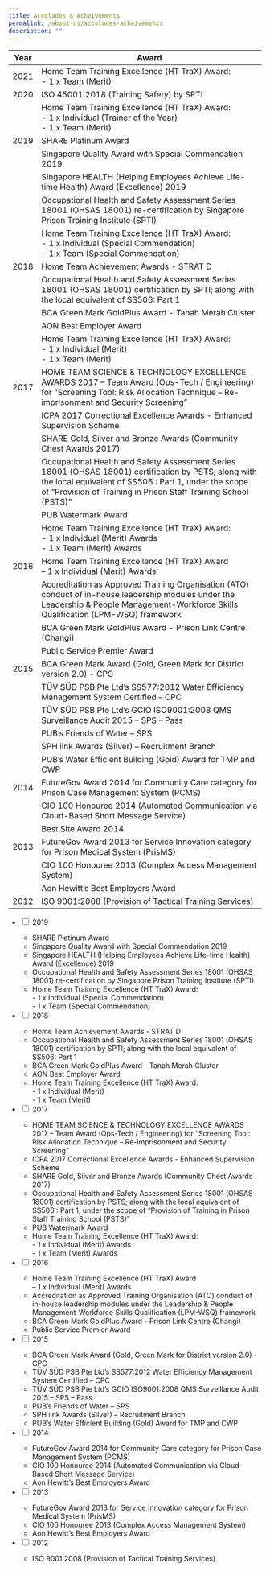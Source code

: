 ```yaml
---
title: Accolades & Acheivements
permalink: /about-us/accolades-acheivements
description: ""
---
```

| **Year** | **Award** | 
| -------- | -------- | 
|2021| Home Team Training Excellence (HT TraX) Award: <br>- 1 x Team (Merit)| 
|2020| ISO 45001:2018 (Training Safety) by SPTI  | 
| | Home Team Training Excellence (HT TraX) Award: <br>- 1 x Individual (Trainer of the Year)<br>- 1 x Team (Merit)  | 
|2019| SHARE Platinum Award 
| |Singapore Quality Award with Special Commendation 2019
| |Singapore HEALTH (Helping Employees Achieve Life-time Health) Award (Excellence) 2019 
| |Occupational Health and Safety Assessment Series 18001 (OHSAS 18001) re-certification by Singapore Prison Training Institute (SPTI) | 
| |Home Team Training Excellence (HT TraX) Award:<br>- 1 x Individual (Special Commendation)<br>- 1 x Team (Special Commendation) | 
|2018| Home Team Achievement Awards - STRAT D
| |Occupational Health and Safety Assessment Series 18001 (OHSAS 18001) certification by SPTI; along with the local equivalent of SS506: Part 1
| |BCA Green Mark GoldPlus Award - Tanah Merah Cluster
| |AON Best Employer Award |
| |Home Team Training Excellence (HT TraX) Award:<br>- 1 x Individual (Merit)<br>- 1 x Team (Merit) |
|2017|HOME TEAM SCIENCE & TECHNOLOGY EXCELLENCE AWARDS 2017 – Team Award (Ops-Tech / Engineering) for “Screening Tool: Risk Allocation Technique – Re-imprisonment and Security Screening” |
| |ICPA 2017 Correctional Excellence Awards - Enhanced Supervision Scheme |
| |SHARE Gold, Silver and Bronze Awards (Community Chest Awards 2017) |
| |Occupational Health and Safety Assessment Series 18001 (OHSAS 18001) certification by PSTS; along with the local equivalent of SS506 : Part 1, under the scope of “Provision of Training in Prison Staff Training School (PSTS)” |
| |PUB Watermark Award |
| |Home Team Training Excellence (HT TraX) Award:<br>- 1 x Individual (Merit) Awards<br>- 1 x Team (Merit) Awards |
|2016|Home Team Training Excellence (HT TraX) Award <br>– 1 x Individual (Merit) Awards |
| |Accreditation as Approved Training Organisation (ATO) conduct of in-house leadership modules under the Leadership & People Management-Workforce Skills Qualification (LPM-WSQ) framework |
| |BCA Green Mark GoldPlus Award - Prison Link Centre (Changi) |
||Public Service Premier Award |
|2015|BCA Green Mark Award (Gold, Green Mark for District version 2.0) - CPC |
| |TÜV SÜD PSB Pte Ltd’s SS577:2012 Water Efficiency Management System Certified – CPC |
| |TÜV SÜD PSB Pte Ltd’s GCIO ISO9001:2008 QMS Surveillance Audit 2015 – SPS – Pass |
| |PUB’s Friends of Water – SPS |
| |SPH iink Awards (Silver) – Recruitment Branch |
| |PUB’s Water Efficient Building (Gold) Award for TMP and CWP |
|2014|FutureGov Award 2014 for Community Care category for Prison Case Management System (PCMS) |
| |CIO 100 Honouree 2014 (Automated Communication via Cloud-Based Short Message Service) |
| |Best Site Award 2014 |
|2013|FutureGov Award 2013 for Service Innovation category for Prison Medical System (PrisMS) |
| |CIO 100 Honouree 2013 (Complex Access Management System) |
| |Aon Hewitt’s Best Employers Award |
|2012|ISO 9001:2008 (Provision of Tactical Training Services) |

<ul class="jekyllcodex_accordion">
  <li>
    <input type="checkbox" id="accordion1">
    <label for="accordion1">2019</label>
    <div>
      <ul>
        <li>SHARE Platinum Award</li>
        <li>Singapore Quality Award with Special Commendation 2019</li>
        <li>Singapore HEALTH (Helping Employees Achieve Life-time Health) Award (Excellence) 2019</li>
				<li>Occupational Health and Safety Assessment Series 18001 (OHSAS 18001) re-certification by Singapore Prison Training Institute (SPTI)</li>
				<li>Home Team Training Excellence (HT TraX) Award:<br>- 1 x Individual (Special Commendation)<br>- 1 x Team (Special Commendation)</li>
      </ul>
    </div>
	</li>  
  <li>
    <input type="checkbox" id="accordion2">
    <label for="accordion2">2018</label>
    <div>
      <ul>
        <li>Home Team Achievement Awards - STRAT D</li>
        <li>Occupational Health and Safety Assessment Series 18001 (OHSAS 18001) certification by SPTI; along with the local equivalent of SS506: Part 1</li>
        <li>BCA Green Mark GoldPlus Award - Tanah Merah Cluster</li>
				<li>AON Best Employer Award</li>
				<li>Home Team Training Excellence (HT TraX) Award:<br>- 1 x Individual (Merit)<br>- 1 x Team (Merit)</li>
      </ul>
    </div>
  </li>
  <li>
    <input type="checkbox" id="accordion3">
    <label for="accordion3">2017</label>
    <div>
      <ul>
        <li>HOME TEAM SCIENCE & TECHNOLOGY EXCELLENCE AWARDS 2017 – Team Award (Ops-Tech / Engineering) for “Screening Tool: Risk Allocation Technique – Re-imprisonment and Security Screening”</li>
        <li>ICPA 2017 Correctional Excellence Awards - Enhanced Supervision Scheme</li>
        <li>SHARE Gold, Silver and Bronze Awards (Community Chest Awards 2017)</li>
				<li>Occupational Health and Safety Assessment Series 18001 (OHSAS 18001) certification by PSTS; along with the local equivalent of SS506 : Part 1, under the scope of “Provision of Training in Prison Staff Training School (PSTS)”</li>
        <li>PUB Watermark Award</li>
        <li>	Home Team Training Excellence (HT TraX) Award:<br>- 1 x Individual (Merit) Awards<br>- 1 x Team (Merit) Awards</li>
      </ul>
    </div>
  </li>
  <li>
    <input type="checkbox" id="accordion4">
    <label for="accordion4">2016</label>
    <div>
      <ul>
        <li>Home Team Training Excellence (HT TraX) Award<br>– 1 x Individual (Merit) Awards</li>
        <li>Accreditation as Approved Training Organisation (ATO) conduct of in-house leadership modules under the Leadership & People Management-Workforce Skills Qualification (LPM-WSQ) framework</li>
        <li>BCA Green Mark GoldPlus Award - Prison Link Centre (Changi)</li>
				<li>Public Service Premier Award</li>
      </ul>
    </div>
  </li>  
  <li>
    <input type="checkbox" id="accordion5">
    <label for="accordion5">2015</label>
    <div>
      <ul>
        <li>BCA Green Mark Award (Gold, Green Mark for District version 2.0) - CPC</li>
        <li>TÜV SÜD PSB Pte Ltd’s SS577:2012 Water Efficiency Management System Certified – CPC</li>
        <li>TÜV SÜD PSB Pte Ltd’s GCIO ISO9001:2008 QMS Surveillance Audit 2015 – SPS – Pass</li>
				<li>PUB’s Friends of Water – SPS</li>
        <li>SPH iink Awards (Silver) – Recruitment Branch</li>
        <li>PUB’s Water Efficient Building (Gold) Award for TMP and CWP</li>
      </ul>
    </div>
  </li>
<li>
    <input type="checkbox" id="accordion6">
    <label for="accordion6">2014</label>
    <div>
      <ul>
        <li>FutureGov Award 2014 for Community Care category for Prison Case Management System (PCMS)</li>
        <li>CIO 100 Honouree 2014 (Automated Communication via Cloud-Based Short Message Service)</li>
        <li>Aon Hewitt’s Best Employers Award</li>
      </ul>
    </div>
  </li>
<li>
    <input type="checkbox" id="accordion7">
    <label for="accordion7">2013</label>
    <div>
      <ul>
        <li>FutureGov Award 2013 for Service Innovation category for Prison Medical System (PrisMS)</li>
        <li>CIO 100 Honouree 2013 (Complex Access Management System)</li>
        <li>Aon Hewitt’s Best Employers Award</li>
      </ul>
    </div>
  </li>
	<li>
  <input type="checkbox" id="accordion8">
   <label for="accordion8">2012</label>
    <div>
      <ul>
        <li>ISO 9001:2008 (Provision of Tactical Training Services)</li>
      </ul>
    </div>
  </li>
</ul>